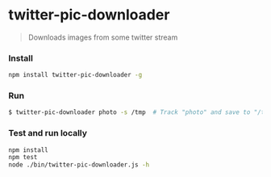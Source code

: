 # twitter-pic-downloader

> Downloads images from some twitter stream

### Install

```sh
npm install twitter-pic-downloader -g

```

### Run

```sh
$ twitter-pic-downloader photo -s /tmp  # Track "photo" and save to "/tmp" folder
```

### Test and run locally

```sh
npm install
npm test
node ./bin/twitter-pic-downloader.js -h

```

